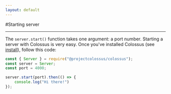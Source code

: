 ```yaml
---
layout: default
---
```

#Starting server

---
The `server.start()` function takes one argument: a port number. Starting a server with Colossus is very easy. Once you've installed Colossus (see [install](/install)), follow this code:<br>
```js
const { Server } = require("@projectcolossus/colossus");
const server = Server;
const port = 4000;

server.start(port).then(() => {
    console.log("Hi there!")
});
```